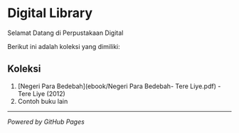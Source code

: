 # Digital Library 

Selamat Datang di Perpustakaan Digital

Berikut ini adalah koleksi yang dimiliki:
## Koleksi

1. [Negeri Para Bedebah](ebook/Negeri Para Bedebah- Tere Liye.pdf) - Tere Liye (2012)
2. Contoh buku lain

---

*Powered by GitHub Pages* 
